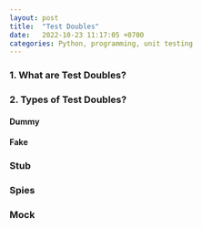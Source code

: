 ```yaml
---
layout: post
title:  "Test Doubles"
date:   2022-10-23 11:17:05 +0700
categories: Python, programming, unit testing
---
```


### 1. What are Test Doubles?


### 2. Types of Test Doubles?
#### Dummy



#### Fake



### Stub


### Spies


### Mock


